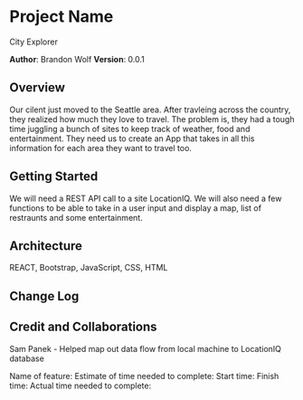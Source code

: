# Project Name
City Explorer

**Author**: Brandon Wolf
**Version**: 0.0.1 

## Overview
Our cilent just moved to the Seattle area. After travleing across the country, they realized how much they love to travel. The problem is, they had a tough time juggling a bunch of sites to keep track of weather, food and entertainment. They need us to create an App that takes in all this information for each area they want to travel too. 

## Getting Started
We will need a REST API call to a site LocationIQ. We will also need a few functions to be able to take in a user input and display a map, list of restraunts and some entertainment. 

## Architecture
REACT, Bootstrap, JavaScript, CSS, HTML 

## Change Log


## Credit and Collaborations
Sam Panek - Helped map out data flow from local machine to LocationIQ database

Name of feature: 
Estimate of time needed to complete: 
Start time: 
Finish time: 
Actual time needed to complete: 